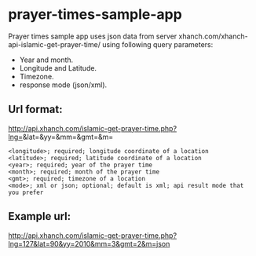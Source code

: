 # prayer-times-sample-app
Prayer times sample app uses json data from server xhanch.com/xhanch-api-islamic-get-prayer-time/ using following query parameters:

- Year and month.
- Longitude and Latitude.
- Timezone.
- response mode (json/xml).


## Url format:
http://api.xhanch.com/islamic-get-prayer-time.php?lng=<longitude>&lat=<latitude>&yy=<year>&mm=<month>&gmt=<gmt>&m=<mode>

    <longitude>; required; longitude coordinate of a location
    <latitude>; required; latitude coordinate of a location
    <year>; required; year of the prayer time
    <month>; required; month of the prayer time
    <gmt>; required; timezone of a location
    <mode>; xml or json; optional; default is xml; api result mode that you prefer

## Example url:
http://api.xhanch.com/islamic-get-prayer-time.php?lng=127&lat=90&yy=2010&mm=3&gmt=2&m=json
